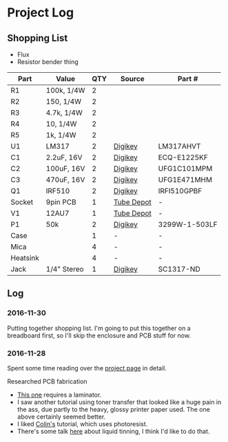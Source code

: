 # Project Log

## Shopping List

- Flux
- Resistor bender thing

Part | Value | QTY | Source | Part #
---|---|---|---|---
R1 | 100k, 1/4W | 2 | |
R2 | 150, 1/4W | 2 | |
R3 | 4.7k, 1/4W | 2 | |
R4 | 10, 1/4W | 2 | |
R5 | 1k, 1/4W | 2 | |
U1 | LM317 | 2 | [Digikey](http://www.digikey.com/product-search/en?keywords=LM317AHVT) | LM317AHVT
C1 | 2.2uF, 16V | 2 | [Digikey](http://www.digikey.com/product-detail/en/panasonic-electronic-components/ECQ-E1225KF/EF1225-ND/56392) | ECQ-E1225KF
C2 | 100uF, 16V | 2 | [Digikey](http://www.digikey.com/product-search/en?keywords=647-UFG1C101MPM) | UFG1C101MPM
C3 | 470uF, 16V | 2 | [Digikey](http://www.digikey.com/product-search/en?keywords=647-UFG1E471MHM)| UFG1E471MHM
Q1 | IRF510 | 2 | [Digikey](http://www.digikey.com/product-search/en?keywords=IRFI510GPBF) | IRFI510GPBF
Socket | 9pin PCB | 1 | [Tube Depot](https://www.tubedepot.com/products/9-pin-pc-mount-socket) | -
V1 | 12AU7 | 1 | [Tube Depot](https://www.tubedepot.com/products/electro-harmonix-12au7-eh-preamp-vacuum-tube/) | -
P1 | 50k | 2 | [Digikey](http://www.digikey.com/product-search/en?keywords=3299W-1-503LF)| 3299W-1-503LF
Case | | 1 | - | -
Mica | | 4 | - | -
Heatsink | | 4 | - | -
Jack | 1/4" Stereo| 1 | [Digikey](http://www.digikey.com/product-detail/en/switchcraft-inc/112BX/SC1317-ND/1217816) | SC1317-ND

## Log

### 2016-11-30

Putting together shopping list. I'm going to put this together on a breadboard first, so I'll skip the enclosure and PCB stuff for now.

### 2016-11-28

Spent some time reading over the [project page](http://diyaudioprojects.com/Solid/12AU7-IRF510-LM317-Headamp/) in detail.

Researched PCB fabrication

- [This one](http://www.instructables.com/id/Easy-Consistent-Cheap-Toner-Transfer-Method-for-Si/?ALLSTEPS) requires a laminator.
- I saw another tutorial using toner transfer that looked like a huge pain in the ass, due partly to the heavy, glossy printer paper used. The one above certainly seemed better.
- I liked [Colin's](http://www.jameco.com/Jameco/workshop/video/make-learn-to-etch-cicuit-board-with-collin-cunningham.html) tutorial, which uses photoresist.
- There's some talk [here](http://www.diystompboxes.com/smfforum/index.php?topic=99788.0) about liquid tinning, I think I'd like to do that.

